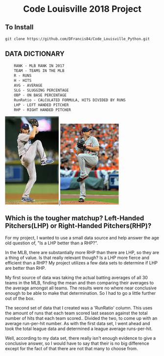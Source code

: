 # <p align="center">Code Louisville 2018 Project </p>

## To Install 
```
git clone https://github.com/DFrancis84/Code_Louisville_Python.git
```

## DATA DICTIONARY
```
    RANK - MLB RANK IN 2017
    TEAM - TEAMS IN THE MLB
    R - RUNS
    H - HITS
    AVG - AVERAGE
    SLG - SLUGGING PERCENTAGE
    OBP - ON BASE PERCENTAGE
    RunRatio - CALCULATED FORMULA, HITS DIVIDED BY RUNS
    LHP - LEFT HANDED PITCHER
    RHP - RIGHT HANDED PITCHER
```


                
                
![LHP](img/LHP.jpeg)|![RHP](img/RHP.jpeg)



## Which is the tougher matchup? Left-Handed Pitchers(LHP) or Right-Handed Pitchers(RHP)?


For my project, I wanted to use a small data source and help answer the age old question of, "Is a LHP better than a RHP?".

In the MLB, there are substantially more RHP than there are LHP, so they are a thing of value.  Is that really relevant though? Is a LHP more fierce and efficient than a RHP? My project utilizes a few data sets to determine if LHP are better than RHP.

My first source of data was taking the actual batting averages of all 30 teams in the MLB, finding the mean and then comparing their averages to the average amongst all teams.  The results were no where near conclusive enough to be able to make that determination.  So I had to go a little further out of the box.

The second set of data that I created was a 'RunRatio' column. This uses the amount of runs that each team scored last season against the total number of hits that each team scored.. Divided the two, to come up with an average run-per-hit number.  As with the first data set, I went ahead and took the total league data and determined a league average runs-per-hit.  

 Well, according to my data set, there really isn't enough evidence to give a conclusive answer, so I would have to say that their is no big difference except for the fact of that there are not that many to choose from.

